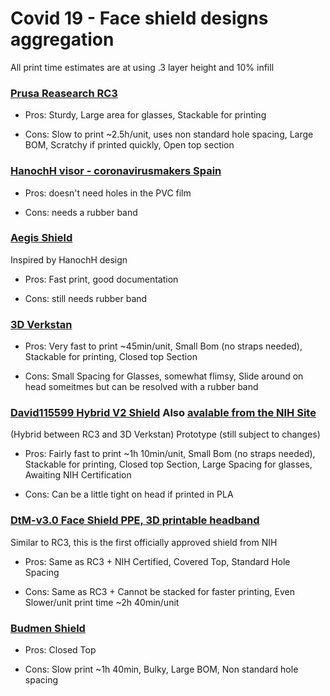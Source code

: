 # Covid 19 - Face shield designs aggregation
All print time estimates are at using .3 layer height and 10% infill

### [Prusa Reasearch RC3](https://www.prusaprinters.org/prints/25857-prusa-protective-face-shield-rc2)
  * Pros: Sturdy, Large area for glasses, Stackable for printing 

  * Cons: Slow to print ~2.5h/unit, uses non standard hole spacing, Large BOM, Scratchy if printed quickly, Open top section 

### [HanochH visor - coronavirusmakers Spain](https://www.coronavirusmakers.org/index.php/es/impresion-3d/viseras/35-visera-hancoh-manual-y-stl)
* Pros: doesn't need holes in the PVC film

* Cons: needs a rubber band

### [Aegis Shield](https://www.thingiverse.com/thing:4238890)
Inspired by HanochH design

* Pros: Fast print, good documentation

* Cons: still needs rubber band

### [3D Verkstan](https://3dverkstan.se/protective-visor/)
  * Pros: Very fast to print ~45min/unit, Small Bom (no straps needed), Stackable for printing, Closed top Section 
  
  * Cons: Small Spacing for Glasses, somewhat flimsy, Slide around on head someitmes but can be resolved with a rubber band 

### [David115599 Hybrid V2 Shield](https://www.thingiverse.com/thing:4253791) Also [avalable from the NIH Site](https://3dprint.nih.gov/discover/3dpx-013300)

(Hybrid between RC3 and 3D Verkstan) Prototype (still subject to changes)

  * Pros: Fairly fast to print ~1h 10min/unit, Small Bom (no straps needed), Stackable for printing, Closed top Section, Large Spacing for glasses, Awaiting NIH Certification 
  
  * Cons: Can be a little tight on head if printed in PLA 
  
### [DtM-v3.0 Face Shield PPE, 3D printable headband](https://3dprint.nih.gov/discover/3dpx-013238)

Similar to RC3, this is the first officially approved shield from NIH
  * Pros: Same as RC3 + NIH Certified, Covered Top, Standard Hole Spacing 
  
  * Cons: Same as RC3 + Cannot be stacked for faster printing, Even Slower/unit print time ~2h 40min/unit
  
### [Budmen Shield](https://budmen.com/)

* Pros: Closed Top

* Cons: Slow print ~1h 40min, Bulky, Large BOM, Non standard hole spacing
